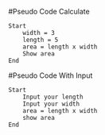 #Pseudo Code Calculate

```
Start
    width = 3
    length = 5
    area = length x width
    Show area
End
```

#Pseudo Code With Input

```
Start
    Input your length
    Input your width
    area = length x width
    show area
End

